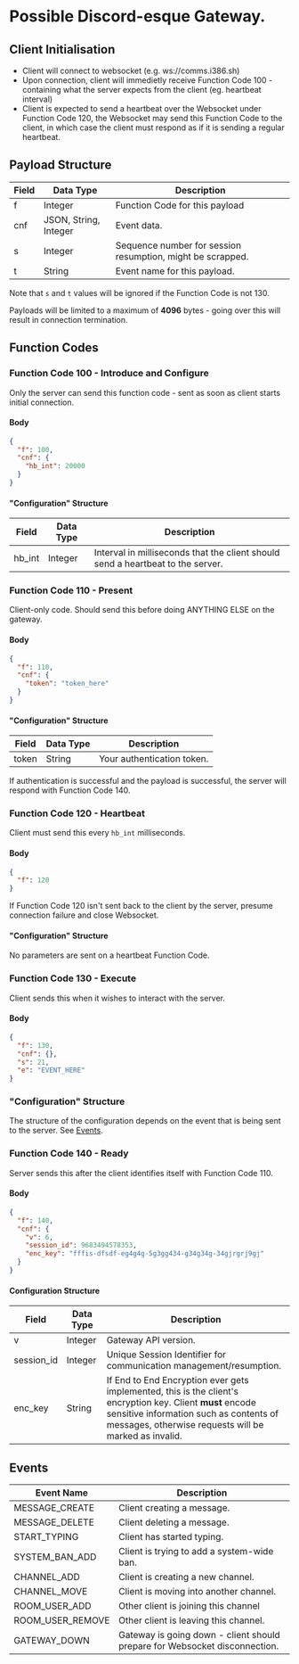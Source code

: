 # Possible Discord-esque Gateway.

## Client Initialisation
- Client will connect to websocket (e.g. ws://comms.i386.sh)
- Upon connection, client will immedietly receive Function Code 100 - containing what the server expects from the client (eg. heartbeat interval)
- Client is expected to send a heartbeat over the Websocket under Function Code 120, the Websocket may send this Function Code to the client, in which case the client must respond as if it is sending a regular heartbeat.

## Payload Structure

Field | Data Type | Description
------|-----------|------------
f | Integer | Function Code for this payload
cnf | JSON, String, Integer | Event data.
s | Integer | Sequence number for session resumption, might be scrapped.
t | String | Event name for this payload.

Note that `s` and `t` values will be ignored if the Function Code is not 130.

Payloads will be limited to a maximum of **4096** bytes - going over this will result in connection termination.

## Function Codes

### Function Code 100 - Introduce and Configure

Only the server can send this function code - sent as soon as client starts initial connection.

#### Body
```json
{
  "f": 100,
  "cnf": {
    "hb_int": 20000
  }
}
```

#### "Configuration" Structure
Field | Data Type | Description
------|-----------|------------
hb_int | Integer | Interval in milliseconds that the client should send a heartbeat to the server.

### Function Code 110 - Present

Client-only code. Should send this before doing ANYTHING ELSE on the gateway.

#### Body
```json
{
  "f": 110,
  "cnf": {
    "token": "token_here"
  }
}
```

#### "Configuration" Structure
Field | Data Type | Description
------|-----------|------------
token | String | Your authentication token.

If authentication is successful and the payload is successful, the server will respond with Function Code 140.

### Function Code 120 - Heartbeat

Client must send this every ``hb_int`` milliseconds.

#### Body
```json
{
  "f": 120
}
```

If Function Code 120 isn't sent back to the client by the server, presume connection failure and close Websocket.

#### "Configuration" Structure

No parameters are sent on a heartbeat Function Code.

### Function Code 130 - Execute

Client sends this when it wishes to interact with the server.

#### Body
```json
{
  "f": 130,
  "cnf": {},
  "s": 21,
  "e": "EVENT_HERE"
}
```
### "Configuration" Structure

The structure of the configuration depends on the event that is being sent to the server. See [Events](https://github.com/i386chat/i386chat_docs/blob/main/Possible_Gateway.MD#events).

### Function Code 140 - Ready

Server sends this after the client identifies itself with Function Code 110.

#### Body
```json
{
  "f": 140,
  "cnf": {
    "v": 6,
    "session_id": 9683494578353,
    "enc_key": "fffis-dfsdf-eg4g4g-5g3gg434-g34g34g-34gjrgrj9gj"
  }
}
```

#### Configuration Structure
|Field|Data Type|Description
------|---------|-----------
v | Integer | Gateway API version.
session_id | Integer | Unique Session Identifier for communication management/resumption.
enc_key | String | If End to End Encryption ever gets implemented, this is the client's encryption key. Client **must** encode sensitive information such as contents of messages, otherwise requests will be marked as invalid.

## Events

|Event Name|Description|
-----------|------------
MESSAGE_CREATE | Client creating a message.
MESSAGE_DELETE | Client deleting a message.
START_TYPING | Client has started typing.
SYSTEM_BAN_ADD | Client is trying to add a system-wide ban.
CHANNEL_ADD | Client is creating a new channel.
CHANNEL_MOVE | Client is moving into another channel.
ROOM_USER_ADD | Other client is joining this channel
ROOM_USER_REMOVE | Other client is leaving this channel.
GATEWAY_DOWN | Gateway is going down - client should prepare for Websocket disconnection.

